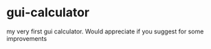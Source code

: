 # gui-calculator
my very first gui calculator. Would appreciate if you suggest for some improvements
